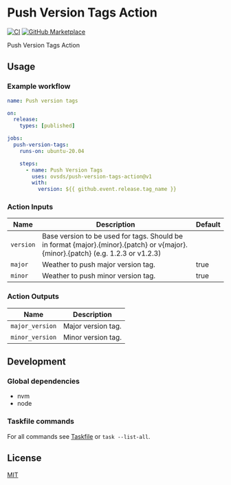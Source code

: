 # Push Version Tags Action

[![CI](https://github.com/ovsds/push-version-tags-action/workflows/Check%20PR/badge.svg)](https://github.com/ovsds/push-version-tags-action/actions?query=workflow%3A%22%22Check+PR%22%22)
[![GitHub Marketplace](https://img.shields.io/badge/Marketplace-Push%20Version%20Tags-blue.svg)](https://github.com/marketplace/actions/push-version-tags)

Push Version Tags Action

## Usage

### Example workflow

```yaml
name: Push version tags

on:
  release:
    types: [published]

jobs:
  push-version-tags:
    runs-on: ubuntu-20.04

    steps:
      - name: Push Version Tags
        uses: ovsds/push-version-tags-action@v1
        with:
          version: ${{ github.event.release.tag_name }}
```

### Action Inputs

| Name      | Description                                                                                                                      | Default |
| --------- | -------------------------------------------------------------------------------------------------------------------------------- | ------- |
| `version` | Base version to be used for tags. Should be in format {major}.{minor}.{patch} or v{major}.{minor}.{patch} (e.g. 1.2.3 or v1.2.3) |         |
| `major`   | Weather to push major version tag.                                                                                               | true    |
| `minor`   | Weather to push minor version tag.                                                                                               | true    |

### Action Outputs

| Name            | Description        |
| --------------- | ------------------ |
| `major_version` | Major version tag. |
| `minor_version` | Minor version tag. |

## Development

### Global dependencies

- nvm
- node

### Taskfile commands

For all commands see [Taskfile](Taskfile.yaml) or `task --list-all`.

## License

[MIT](LICENSE)
